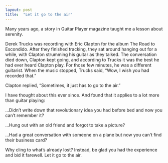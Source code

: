 ```yaml
---
layout: post
title:  "Let it go to the air"
---
```


Many years ago, a story in Guitar Player magazine taught me a lesson about
serenity.

Derek Trucks was recording with Eric Clapton for the album The Road to
Escondido. After they finished tracking, they sat around hanging out for a
while, with Clapton strumming his guitar as they talked. The conversation died
down, Clapton kept going, and according to Trucks it was the best he had ever
heard Clapton play. For those few minutes, he was a different guitarist. When
the music stopped, Trucks said, “Wow, I wish you had recorded that.” 

Clapton replied, “Sometimes, it just has to go to the air.”

I have thought about this ever since. And found that it applies to a lot more
than guitar playing: 

...Didn’t write down that revolutionary idea you had before bed and now you
can’t remember it?

...Hung out with an old friend and forgot to take a picture?

...Had a great conversation with someone on a plane but now you can’t find their
business card?

Why cling to what’s already lost? Instead, be glad you had the experience and
bid it farewell. Let it go to the air.

